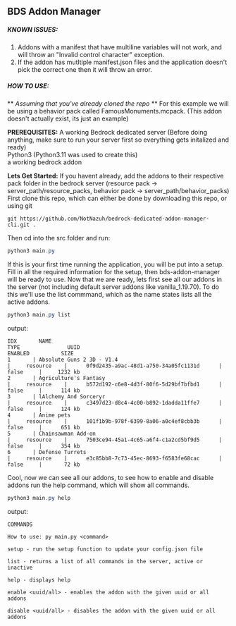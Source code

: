 ## BDS Addon Manager

##### KNOWN ISSUES:
1. Addons with a manifest that have multiline variables will not work, and will throw an "Invalid control character" exception.
2. If the addon has mutltiple manifest.json files and the application doesn't pick the correct one then it will throw an error.

##### HOW TO USE:
** _Assuming that you've already cloned the repo_ **
For this example we will be using a behavior pack called FamousMonuments.mcpack. (This addon doesn't actually exist, its just an example)

**PREREQUISITES:**
A working Bedrock dedicated server (Before doing anything, make sure to run your server first so everything gets initalized and ready) <br/>
Python3 (Python3.11 was used to create this)<br/>
a working bedrock addon<br/>

**Lets Get Started:**
If you havent already, add the addons to their respective pack folder in the bedrock server (resource pack -> server_path/resource_packs, behavior pack -> server_path/behavior_packs)  
First clone this repo, which can either be done by downloading this repo, or using git  
```git
git https://github.com/NotNazuh/bedrock-dedicated-addon-manager-cli.git .
```
Then cd into the src folder and run:
```powershell
python3 main.py
```
If this is your first time running the application, you will be put into a setup.
Fill in all the required information for the setup, then bds-addon-manager will be ready to use.
Now that we are ready, lets first see all our addons in the server (not including default server addons like vanilla_1.19.70).
To do this we'll use the list commmand, which as the name states lists all the active addons.
```powershell
python3 main.py list
```
output:
```
IDX       NAME                                                               TYPE               UUID                                            ENABLED          SIZE
1       | Absolute Guns 2 3D - V1.4                                    |     resource    |      0f9d2435-a9ac-48d1-a750-34a05fc1131d      |      false     |     1232 kb
2       | Agriculture's Fantasy                                        |     resource    |      b572d192-c6e8-4d3f-80f6-5d29bf7bfbd1      |      false     |      114 kb
3       | lAlchemy And Sorceryr                                        |     resource    |      c3497d23-d8c4-4c00-b892-1dadda11ffe7      |      false     |      124 kb
4       | Anime pets                                                   |     resource    |      101f1b9b-978f-6399-8a06-a0c4ef8cbb3b      |      false     |      651 kb
5       | Chainsawman Add-on                                           |     resource    |      7503ce94-45a1-4c65-a6f4-c1a2cd5bf9d5      |      false     |      354 kb
6       | Defense Turrets                                              |     resource    |      e3c85bb8-7c73-45ec-8693-f6583fe68cac      |      false     |       72 kb
```

Cool, now we can see all our addons, to see how to enable and disable addons run the help command, which will show all commands.  
```powershell
python3 main.py help
```
output:
```
COMMANDS

How to use: py main.py <command>

setup - run the setup function to update your config.json file

list - returns a list of all commands in the server, active or inactive

help - displays help

enable <uuid/all> - enables the addon with the given uuid or all addons

disable <uuid/all> - disables the addon with the given uuid or all addons
```
